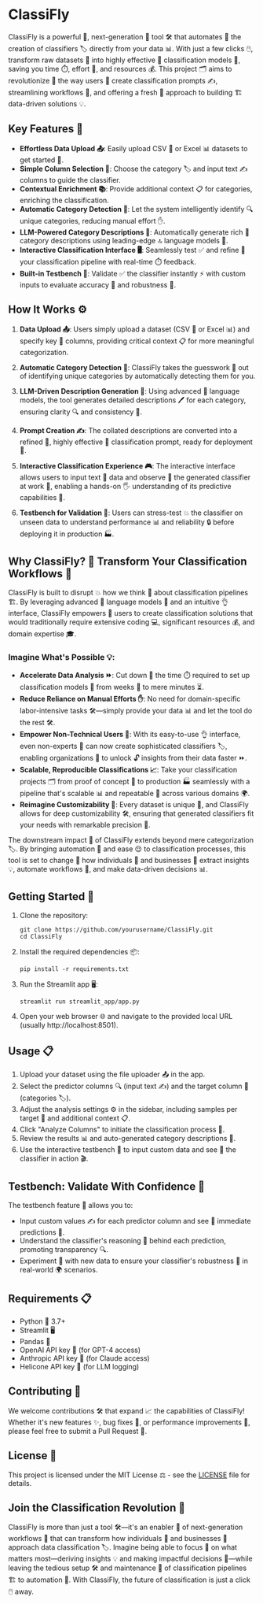 # ClassiFly

ClassiFly is a powerful 💪, next-generation 🔄 tool 🛠️ that automates 🤖 the creation of classifiers 🏷️ directly from your data 📊. With just a few clicks 🖱️, transform raw datasets 📂 into highly effective 💯 classification models 🧠, saving you time ⏱️, effort 💪, and resources 💰. This project 🗂️ aims to revolutionize 🌟 the way users 👥 create classification prompts ✍️, streamlining workflows 🚀, and offering a fresh 🍃 approach to building 🏗️ data-driven solutions 💡.

## Key Features 🔑

- **Effortless Data Upload 📤**: Easily upload CSV 📄 or Excel 📊 datasets to get started 🚀.
- **Simple Column Selection 📑**: Choose the category 🏷️ and input text ✍️ columns to guide the classifier.
- **Contextual Enrichment 📚**: Provide additional context 📋 for categories, enriching the classification.
- **Automatic Category Detection 🤖**: Let the system intelligently identify 🔍 unique categories, reducing manual effort ✋.
- **LLM-Powered Category Descriptions 📝**: Automatically generate rich 💎 category descriptions using leading-edge 🔝 language models 🤖.
- **Interactive Classification Interface 🖥️**: Seamlessly test ✅ and refine 🔄 your classification pipeline with real-time ⏱️ feedback.
- **Built-in Testbench 🧪**: Validate ✅ the classifier instantly ⚡ with custom inputs to evaluate accuracy 🎯 and robustness 💪.

## How It Works ⚙️

1. **Data Upload 📤**: Users simply upload a dataset (CSV 📄 or Excel 📊) and specify key 🔑 columns, providing critical context 📋 for more meaningful categorization.

2. **Automatic Category Detection 🤖**: ClassiFly takes the guesswork 🤔 out of identifying unique categories by automatically detecting them for you.

3. **LLM-Driven Description Generation 📝**: Using advanced 🚀 language models, the tool generates detailed descriptions 🖊️ for each category, ensuring clarity 🔍 and consistency 📏.

4. **Prompt Creation ✍️**: The collated descriptions are converted into a refined 🔄, highly effective 💯 classification prompt, ready for deployment 🚀.

5. **Interactive Classification Experience 🎮**: The interactive interface allows users to input text 📝 data and observe 👀 the generated classifier at work 💼, enabling a hands-on 🖐️ understanding of its predictive capabilities 🧠.

6. **Testbench for Validation 🧪**: Users can stress-test 💥 the classifier on unseen data to understand performance 📊 and reliability 🔒 before deploying it in production 🏭.

## Why ClassiFly? 🤔 Transform Your Classification Workflows 🔄

ClassiFly is built to disrupt 💥 how we think 💭 about classification pipelines 🏗️. By leveraging advanced 🚀 language models 🤖 and an intuitive 👌 interface, ClassiFly empowers 💪 users to create classification solutions that would traditionally require extensive coding 💻, significant resources 💰, and domain expertise 🎓.

### Imagine What's Possible 💡:
- **Accelerate Data Analysis ⏩**: Cut down 🔪 the time ⏱️ required to set up classification models 🧠 from weeks 📅 to mere minutes ⏳.
- **Reduce Reliance on Manual Efforts ✋**: No need for domain-specific labor-intensive tasks 🛠️—simply provide your data 📊 and let the tool do the rest 🛠️.
- **Empower Non-Technical Users 💪**: With its easy-to-use 👌 interface, even non-experts 👥 can now create sophisticated classifiers 🏷️, enabling organizations 🏢 to unlock 🔓 insights from their data faster ⏩.
- **Scalable, Reproducible Classifications 📈**: Take your classification projects 🗂️ from proof of concept 📄 to production 🏭 seamlessly with a pipeline that's scalable 📊 and repeatable 🔁 across various domains 🌍.
- **Reimagine Customizability 🎨**: Every dataset is unique 🌟, and ClassiFly allows for deep customizability 🛠️, ensuring that generated classifiers fit your needs with remarkable precision 🎯.

The downstream impact 🌊 of ClassiFly extends beyond mere categorization 🏷️. By bringing automation 🤖 and ease 😌 to classification processes, this tool is set to change 🔄 how individuals 👥 and businesses 🏢 extract insights 💡, automate workflows 🔄, and make data-driven decisions 📊.

## Getting Started 🚀

1. Clone the repository:
   ```
   git clone https://github.com/yourusername/ClassiFly.git
   cd ClassiFly
   ```

2. Install the required dependencies 📦:
   ```
   pip install -r requirements.txt
   ```

3. Run the Streamlit app 🖥️:
   ```
   streamlit run streamlit_app/app.py
   ```

4. Open your web browser 🌐 and navigate to the provided local URL (usually http://localhost:8501).

## Usage 📋

1. Upload your dataset using the file uploader 📤 in the app.
2. Select the predictor columns 🔍 (input text ✍️) and the target column 🎯 (categories 🏷️).
3. Adjust the analysis settings ⚙️ in the sidebar, including samples per target 🎯 and additional context 📋.
4. Click "Analyze Columns" to initiate the classification process 🔄.
5. Review the results 📊 and auto-generated category descriptions 📝.
6. Use the interactive testbench 🧪 to input custom data and see 👀 the classifier in action 🎬.

## Testbench: Validate With Confidence 💯

The testbench feature 🧪 allows you to:
- Input custom values ✍️ for each predictor column and see 👀 immediate predictions 🔮.
- Understand the classifier's reasoning 🧠 behind each prediction, promoting transparency 🔍.
- Experiment 🧪 with new data to ensure your classifier's robustness 💪 in real-world 🌍 scenarios.

## Requirements 📋

- Python 🐍 3.7+
- Streamlit 🖥️
- Pandas 🐼
- OpenAI API key 🔑 (for GPT-4 access)
- Anthropic API key 🔑 (for Claude access)
- Helicone API key 🔑 (for LLM logging)

## Contributing 🤝

We welcome contributions 🛠️ that expand 📈 the capabilities of ClassiFly! Whether it's new features ✨, bug fixes 🐛, or performance improvements 🚀, please feel free to submit a Pull Request 🔄.

## License 📜

This project is licensed under the MIT License ⚖️ - see the [LICENSE](LICENSE) file for details.

## Join the Classification Revolution 🚀

ClassiFly is more than just a tool 🛠️—it's an enabler 🔑 of next-generation workflows 🔄 that can transform how individuals 👥 and businesses 🏢 approach data classification 🏷️. Imagine being able to focus 🎯 on what matters most—deriving insights 💡 and making impactful decisions 🧠—while leaving the tedious setup 🛠️ and maintenance 🧹 of classification pipelines 🏗️ to automation 🤖. With ClassiFly, the future of classification is just a click 🖱️ away.

